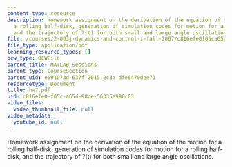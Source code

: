 ```yaml
---
content_type: resource
description: Homework assignment on the derivation of the equation of the motion for
  a rolling half-disk, generation of simulation codes for motion for a rolling half-disk,
  and the trajectory of ?(t) for both small and large angle oscillations.
file: /courses/2-003j-dynamics-and-control-i-fall-2007/c816efe0f05ca65d98ce56335e990c03_hw7.pdf
file_type: application/pdf
learning_resource_types: []
ocw_type: OCWFile
parent_title: MATLAB Sessions
parent_type: CourseSection
parent_uid: e591073d-637f-2015-2c3a-dfe6470dee71
resourcetype: Document
title: hw7.pdf
uid: c816efe0-f05c-a65d-98ce-56335e990c03
video_files:
  video_thumbnail_file: null
video_metadata:
  youtube_id: null
---
```

Homework assignment on the derivation of the equation of the motion for a rolling half-disk, generation of simulation codes for motion for a rolling half-disk, and the trajectory of ?(t) for both small and large angle oscillations.

